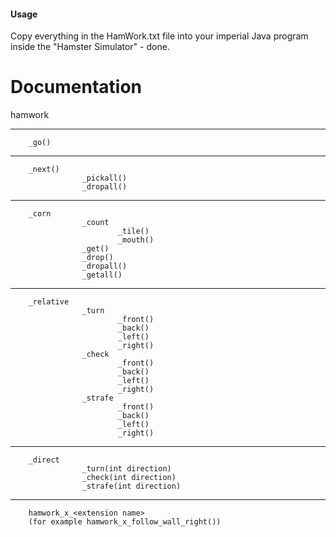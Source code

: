 <h4>Usage</h4>

Copy everything in the HamWork.txt file into your imperial Java program inside the "Hamster Simulator" - done.


<h1>Documentation</h1>

hamwork
__________________________________________________________________________________
        _go()
__________________________________________________________________________________
        _next()
                    _pickall()
                    _dropall()
__________________________________________________________________________________
        _corn
                    _count
                            _tile()
                            _mouth()
                    _get()
                    _drop()
                    _dropall()
                    _getall()
__________________________________________________________________________________
        _relative
                    _turn
                            _front()
                            _back()
                            _left()
                            _right()
                    _check
                            _front()
                            _back()
                            _left()
                            _right()
                    _strafe
                            _front()
                            _back()
                            _left()
                            _right()
__________________________________________________________________________________
        _direct
                    _turn(int direction)
                    _check(int direction)
                    _strafe(int direction)
__________________________________________________________________________________
        hamwork_x_<extension name>
        (for example hamwork_x_follow_wall_right())

